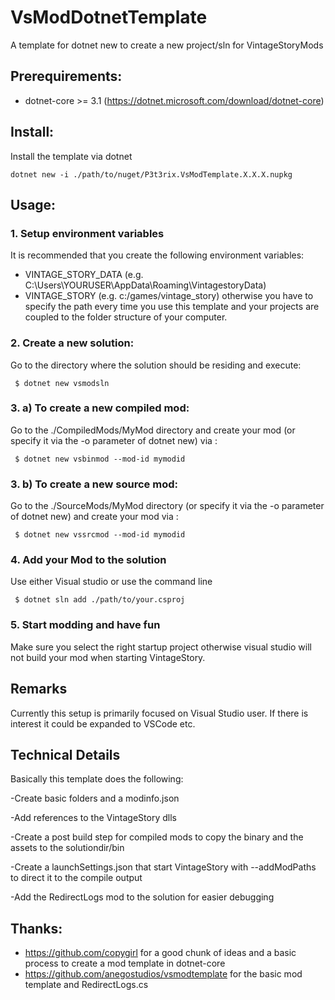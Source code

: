 # VsModDotnetTemplate
A template for dotnet new to create a new project/sln for VintageStoryMods

## Prerequirements:
 - dotnet-core >= 3.1 (https://dotnet.microsoft.com/download/dotnet-core)

## Install:
Install the template via dotnet 
```
dotnet new -i ./path/to/nuget/P3t3rix.VsModTemplate.X.X.X.nupkg
```
## Usage:
### 1. Setup environment variables
It is recommended that you create the following environment variables:
  - VINTAGE_STORY_DATA (e.g. C:\Users\YOURUSER\AppData\Roaming\VintagestoryData) 
  - VINTAGE_STORY (e.g. c:/games/vintage_story) 
otherwise you have to specify the path every time you use this template and your projects are coupled to the folder structure of your computer.
### 2. Create a new solution:
Go to the directory where the solution should be residing and execute:
```
 $ dotnet new vsmodsln 
```
### 3. a) To create a new compiled mod:
Go to the ./CompiledMods/MyMod directory and create your mod (or specify it via the -o parameter of dotnet new) via :
``` 
 $ dotnet new vsbinmod --mod-id mymodid
```
### 3. b) To create a new source mod:
Go to the ./SourceMods/MyMod directory (or specify it via the -o parameter of dotnet new) and create your mod via :
```
 $ dotnet new vssrcmod --mod-id mymodid
```

### 4. Add your Mod to the solution
Use either Visual studio or use the command line 
```
 $ dotnet sln add ./path/to/your.csproj
```

### 5. Start modding and have fun
Make sure you select the right startup project otherwise visual studio will not build your mod when starting VintageStory.

## Remarks
Currently this setup is primarily focused on Visual Studio user. If there is interest it could be expanded to VSCode etc.

## Technical Details

Basically this template does the following:

-Create basic folders and a modinfo.json

-Add references to the VintageStory dlls

-Create a post build step for compiled mods to copy the binary and the assets to the solutiondir/bin

-Create a launchSettings.json that start VintageStory with --addModPaths to direct it to the compile output

-Add the RedirectLogs mod to the solution for easier debugging



## Thanks:

  - https://github.com/copygirl for a good chunk of ideas and a basic process to create a mod template in dotnet-core
  - https://github.com/anegostudios/vsmodtemplate for the basic mod template and RedirectLogs.cs
